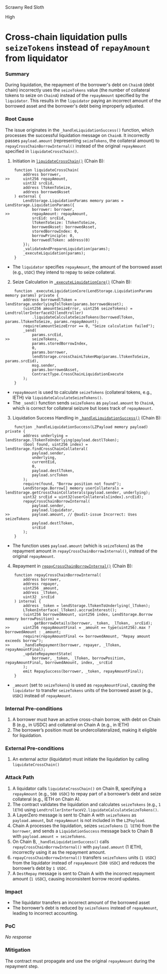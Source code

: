 Scrawny Red Sloth

High

# Cross-chain liquidation pulls `seizeTokens` instead of `repayAmount` from liquidator

### Summary

During liquidation, the repayment of the borrower's debt on `ChainB` (debt chain) incorrectly uses the `seizeTokens` value (the number of collateral tokens to seize on `ChainA`) instead of the `repayAmount` specified by the `liquidator`. This results in the `liquidator` paying an incorrect amount of the borrowed asset and the borrower's debt being improperly adjusted.


### Root Cause

The issue originates in the `_handleLiquidationSuccess()` function, which processes the successful liquidation message on `ChainB`. It incorrectly passes `payload.amount` (representing `seizeTokens`, the collateral amount) to `repayCrossChainBorrowInternal()` instead of the original `repayAmount` specified in `liquidateCrossChain()`.

1. Initiation in [`liquidateCrossChain()`](https://github.com/sherlock-audit/2025-05-lend-audit-contest/blob/main/Lend-V2/src/LayerZero/CrossChainRouter.sol#L172-L192) (Chain B):
```solidity
    function liquidateCrossChain(
        address borrower,
>>      uint256 repayAmount,
        uint32 srcEid,
        address lTokenToSeize,
        address borrowedAsset
    ) external {
        LendStorage.LiquidationParams memory params = LendStorage.LiquidationParams({
            borrower: borrower,
>>          repayAmount: repayAmount,
            srcEid: srcEid,
            lTokenToSeize: lTokenToSeize,
            borrowedAsset: borrowedAsset,
            storedBorrowIndex: 0,
            borrowPrinciple: 0,
            borrowedlToken: address(0)
        });
        _validateAndPrepareLiquidation(params);
        _executeLiquidation(params);
    }
```
- The `liquidator` specifies `repayAmount`, the amount of the borrowed asset (e.g., `USDC`) they intend to repay to seize collateral.

2. Seize Calculation in [`_executeLiquidationCore()`](https://github.com/sherlock-audit/2025-05-lend-audit-contest/blob/main/Lend-V2/src/LayerZero/CrossChainRouter.sol#L264-L285) (Chain B):
```solidity
    function _executeLiquidationCore(LendStorage.LiquidationParams memory params) private {
        address borrowedlToken = lendStorage.underlyingTolToken(params.borrowedAsset);
        (uint256 amountSeizeError, uint256 seizeTokens) = LendtrollerInterfaceV2(lendtroller)
            .liquidateCalculateSeizeTokens(borrowedlToken, params.lTokenToSeize, params.repayAmount);
        require(amountSeizeError == 0, "Seize calculation failed");
        _send(
            params.srcEid,
>>          seizeTokens,
            params.storedBorrowIndex,
            0,
            params.borrower,
            lendStorage.crossChainLTokenMap(params.lTokenToSeize, params.srcEid),
            msg.sender,
            params.borrowedAsset,
            ContractType.CrossChainLiquidationExecute
        );
    }
```
- `repayAmount` is used to calculate `seizeTokens` (collateral tokens, e.g., lETH) via `liquidateCalculateSeizeTokens()`.
- The `_send()` function sends `seizeTokens` as `payload.amount` to `ChainA`, which is correct for collateral seizure but loses track of `repayAmount`.

3. Liquidation Success Handling in [`_handleLiquidationSuccess()`](https://github.com/sherlock-audit/2025-05-lend-audit-contest/blob/main/Lend-V2/src/LayerZero/CrossChainRouter.sol#L443-L471) (Chain B):
```solidity
    function _handleLiquidationSuccess(LZPayload memory payload) private {
        address underlying = lendStorage.lTokenToUnderlying(payload.destlToken);
        (bool found, uint256 index) = lendStorage.findCrossChainCollateral(
            payload.sender,
            underlying,
            currentEid,
            0,
            payload.destlToken,
            payload.srcToken
        );
        require(found, "Borrow position not found");
        LendStorage.Borrow[] memory userCollaterals = lendStorage.getCrossChainCollaterals(payload.sender, underlying);
        uint32 srcEid = uint32(userCollaterals[index].srcEid);
        repayCrossChainBorrowInternal(
            payload.sender,
            payload.liquidator,
>>          payload.amount, // @audit-issue Incorrect: Uses seizeTokens
            payload.destlToken,
            srcEid
        );
    }
```
- The function uses `payload.amount` (which is `seizeTokens`) as the repayment amount in `repayCrossChainBorrowInternal()`, instead of the original `repayAmount`.

4. Repayment in [`repayCrossChainBorrowInternal()`](https://github.com/sherlock-audit/2025-05-lend-audit-contest/blob/main/Lend-V2/src/LayerZero/CrossChainRouter.sol#L368-L395) (Chain B):
```solidity
    function repayCrossChainBorrowInternal(
        address borrower,
        address repayer,
        uint256 _amount,
        address _lToken,
        uint32 _srcEid
    ) internal {
        address _token = lendStorage.lTokenToUnderlying(_lToken);
        LTokenInterface(_lToken).accrueInterest();
        (uint256 borrowedAmount, uint256 index, LendStorage.Borrow memory borrowPosition) =
            _getBorrowDetails(borrower, _token, _lToken, _srcEid);
>>      uint256 repayAmountFinal = _amount == type(uint256).max ? borrowedAmount : _amount;
        require(repayAmountFinal <= borrowedAmount, "Repay amount exceeds borrow");
>>      _handleRepayment(borrower, repayer, _lToken, repayAmountFinal);
        _updateRepaymentState(
            borrower, _token, _lToken, borrowPosition, repayAmountFinal, borrowedAmount, index, _srcEid
        );
        emit RepaySuccess(borrower, _token, repayAmountFinal);
    }
```
- `_amount` (set to `seizeTokens`) is used as `repayAmountFinal`, causing the `liquidator` to transfer `seizeTokens` units of the borrowed asset (e.g., `USDC`) instead of `repayAmount`.

### Internal Pre-conditions

1. A borrower must have an active cross-chain borrow, with debt on Chain B (e.g., in USDC) and collateral on Chain A (e.g., in lETH)
2. The borrower’s position must be undercollateralized, making it eligible for liquidation.


### External Pre-conditions

1. An external actor (liquidator) must initiate the liquidation by calling `liquidateCrossChain()`


### Attack Path

1. A liquidator calls `liquidateCrossChain()` on Chain B, specifying a `repayAmount` (e.g., `500 USDC`) to repay part of a borrower’s debt and seize collateral (e.g., lETH on Chain A).
2. The contract validates the liquidation and calculates `seizeTokens` (e.g., `1 lETH`) using `LendtrollerInterfaceV2.liquidateCalculateSeizeTokens()`.
3. A LayerZero message is sent to Chain A with `seizeTokens` as `payload.amount`, but `repayAmount` is not included in the `LZPayload`.
4. Chain A processes the liquidation, seizes `seizeTokens` (`1 lETH`) from the `borrower`, and sends a `LiquidationSuccess` message back to Chain B with `payload.amount = seizeTokens`.
5. On Chain B, `_handleLiquidationSuccess()` calls `repayCrossChainBorrowInternal()` with `payload.amount` (1 lETH), incorrectly using it as the repayment amount.
6. `repayCrossChainBorrowInternal()` transfers `seizeTokens` units (`1 USDC`) from the liquidator instead of `repayAmount` (`500 USDC`) and reduces the borrower’s debt by `1 USDC`.
7. A `DestRepay` message is sent to Chain A with the incorrect repayment amount (`1 USDC`), causing inconsistent borrow record updates.


### Impact

- The liquidator transfers an incorrect amount of the borrowed asset
- The borrower’s debt is reduced by `seizeTokens` instead of `repayAmount`, leading to incorrect accounting.


### PoC

_No response_

### Mitigation

The contract must propagate and use the original `repayAmount` during the repayment step.
